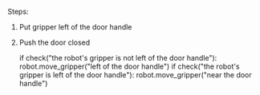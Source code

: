 

Steps:
1. Put gripper left of the door handle
2. Push the door closed

    if check("the robot's gripper is not left of the door handle"):
        robot.move_gripper("left of the door handle")
    if check("the robot's gripper is left of the door handle"):
        robot.move_gripper("near the door handle")